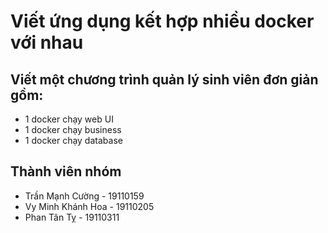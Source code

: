 # Viết ứng dụng kết hợp nhiều docker với nhau

## Viết một chương trình quản lý sinh viên đơn giản gồm:

- 1 docker chạy web UI
- 1 docker chạy business
- 1 docker chạy database

## Thành viên nhóm

- Trần Mạnh Cường - 19110159
- Vy Minh Khánh Hoa - 19110205
- Phan Tân Tỵ - 19110311
